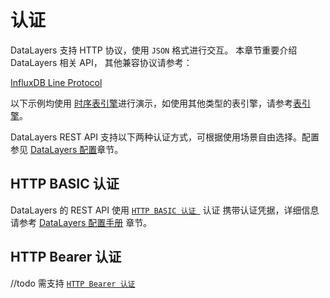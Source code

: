 # 认证

DataLayers 支持 HTTP 协议，使用 `JSON` 格式进行交互。 本章节重要介绍 DataLayers 相关 API， 其他兼容协议请参考：  

[InfluxDB Line Protocol](./writing-with-influxdb-line-protocol.md)

以下示例均使用 [时序表引擎](../sql-reference/table-management-timeseries.md)进行演示，如使用其他类型的表引擎，请参考[表引擎](../sql-reference/table-engine.md)。

DataLayers REST API 支持以下两种认证方式，可根据使用场景自由选择。配置参见 [DataLayers 配置](../operation-guide/datalayers-configuration.md)章节。


## HTTP BASIC 认证
DataLayers 的 REST API 使用 [`HTTP BASIC 认证 `](https://developer.mozilla.org/zh-CN/docs/Web/HTTP/Authentication#basic) 认证 携带认证凭据，详细信息请参考 [DataLayers 配置手册](../operation-guide/datalayers-configuration.md) 章节。

## HTTP Bearer 认证
//todo 需支持 [`HTTP Bearer 认证`](https://developer.mozilla.org/zh-CN/docs/Web/HTTP/Authentication#bearer)

